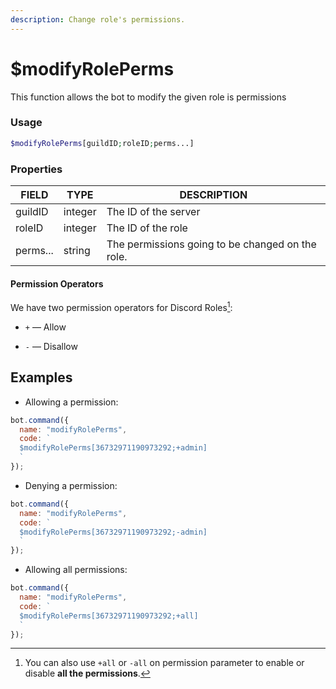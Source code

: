 ```yaml
---
description: Change role's permissions.
---
```


# $modifyRolePerms

This function allows the bot to modify the given role is permissions

### Usage

```php
$modifyRolePerms[guildID;roleID;perms...]
```

### Properties

| FIELD | TYPE | DESCRIPTION |
| ----- | ----- | ----- | 
| guildID | integer | The ID of the server | 
| roleID | integer | The ID of the role |
| perms... | string | The permissions going to be changed on the role. |


#### Permission Operators

We have two permission operators for Discord Roles[^1]:

* `+` — Allow
* `-` — Disallow

  [^1]: You can also use `+all` or `-all` on permission parameter to enable or disable **all the permissions**.

## Examples 

* Allowing a permission:

```javascript
bot.command({
  name: "modifyRolePerms",
  code: `
  $modifyRolePerms[36732971190973292;+admin]
  `
});
```

* Denying a permission:

```javascript
bot.command({
  name: "modifyRolePerms",
  code: `
  $modifyRolePerms[36732971190973292;-admin]
  `
});
```

* Allowing all permissions:

```javascript
bot.command({
  name: "modifyRolePerms",
  code: `
  $modifyRolePerms[36732971190973292;+all]
  `
});
```

